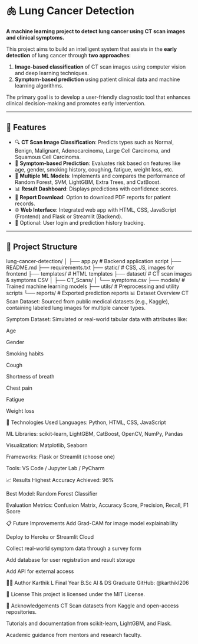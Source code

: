 # 🫁 Lung Cancer Detection

**A machine learning project to detect lung cancer using CT scan images and clinical symptoms.**

This project aims to build an intelligent system that assists in the **early detection** of lung cancer through **two approaches**:
1. **Image-based classification** of CT scan images using computer vision and deep learning techniques.
2. **Symptom-based prediction** using patient clinical data and machine learning algorithms.

The primary goal is to develop a user-friendly diagnostic tool that enhances clinical decision-making and promotes early intervention.

---

## 🚀 Features

- 🔍 **CT Scan Image Classification**: Predicts types such as Normal, Benign, Malignant, Adenocarcinoma, Large Cell Carcinoma, and Squamous Cell Carcinoma.
- 🧪 **Symptom-based Prediction**: Evaluates risk based on features like age, gender, smoking history, coughing, fatigue, weight loss, etc.
- 🧠 **Multiple ML Models**: Implements and compares the performance of Random Forest, SVM, LightGBM, Extra Trees, and CatBoost.
- 📊 **Result Dashboard**: Displays predictions with confidence scores.
- 📄 **Report Download**: Option to download PDF reports for patient records.
- 🌐 **Web Interface**: Integrated web app with HTML, CSS, JavaScript (Frontend) and Flask or Streamlit (Backend).
- 🔐 Optional: User login and prediction history tracking.

---

## 📁 Project Structure

lung-cancer-detection/
│
├── app.py # Backend application script
├── README.md
├── requirements.txt
├── static/ # CSS, JS, images for frontend
├── templates/ # HTML templates
├── dataset/ # CT scan images & symptoms CSV
│ ├── CT_Scans/
│ └── symptoms.csv
├── models/ # Trained machine learning models
├── utils/ # Preprocessing and utility scripts
└── reports/ # Exported prediction reports
📊 Dataset Overview
CT Scan Dataset: Sourced from public medical datasets (e.g., Kaggle), containing labeled lung images for multiple cancer types.

Symptom Dataset: Simulated or real-world tabular data with attributes like:

Age

Gender

Smoking habits

Cough

Shortness of breath

Chest pain

Fatigue

Weight loss

🔧 Technologies Used
Languages: Python, HTML, CSS, JavaScript

ML Libraries: scikit-learn, LightGBM, CatBoost, OpenCV, NumPy, Pandas

Visualization: Matplotlib, Seaborn

Frameworks: Flask or Streamlit (choose one)

Tools: VS Code / Jupyter Lab / PyCharm

📈 Results
Highest Accuracy Achieved: 96%

Best Model: Random Forest Classifier

Evaluation Metrics: Confusion Matrix, Accuracy Score, Precision, Recall, F1 Score

📋 Future Improvements
 Add Grad-CAM for image model explainability

 Deploy to Heroku or Streamlit Cloud

 Collect real-world symptom data through a survey form

 Add database for user registration and result storage

 Add API for external access

👨‍💻 Author
Karthik L
Final Year B.Sc AI & DS Graduate
GitHub: @karthikl206

📜 License
This project is licensed under the MIT License.

🙌 Acknowledgements
CT Scan datasets from Kaggle and open-access repositories.

Tutorials and documentation from scikit-learn, LightGBM, and Flask.

Academic guidance from mentors and research faculty.

